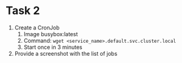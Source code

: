 # Task 2

1. Create a CronJob
   1. Image busybox:latest
   2. Command: `wget <service_name>.default.svc.cluster.local`
   3. Start once in 3 minutes
2. Provide a screenshot with the list of jobs
